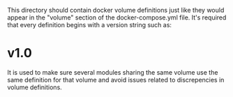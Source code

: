 This directory should contain docker volume definitions just like they would
appear in the "volume" section of the docker-compose.yml file.
It's required that every definition begins with a version string such as:
# v1.0
It is used to make sure several modules sharing the same volume use the same
definition for that volume and avoid issues related to discrepencies in volume
definitions.
